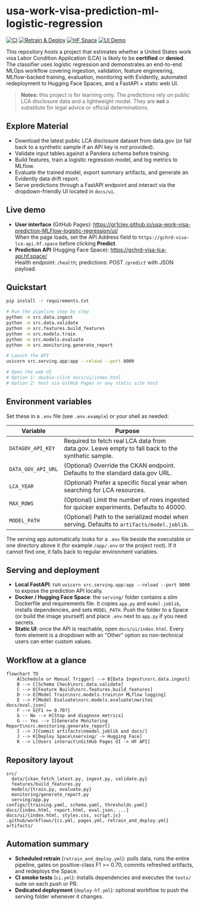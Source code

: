 # usa-work-visa-prediction-ml-logistic-regression
[![CI](https://github.com/Gr1cLev/usa-work-visa-prediction-MLFlow-logistic-regression/actions/workflows/ci.yml/badge.svg)](https://github.com/Gr1cLev/usa-work-visa-prediction-MLFlow-logistic-regression/actions/workflows/ci.yml)
[![Retrain & Deploy](https://github.com/Gr1cLev/usa-work-visa-prediction-MLFlow-logistic-regression/actions/workflows/retrain_and_deploy.yml/badge.svg)](https://github.com/Gr1cLev/usa-work-visa-prediction-MLFlow-logistic-regression/actions/workflows/retrain_and_deploy.yml)
[![HF Space](https://img.shields.io/badge/Space-live-brightgreen?logo=huggingface)](https://huggingface.co/spaces/gchrd/visa-lca-api)
[![UI Demo](https://img.shields.io/badge/UI-GitHub%20Pages-blue)](https://gr1clev.github.io/usa-work-visa-prediction-MLFlow-logistic-regression/ui/)


This repository hosts a project that estimates whether a United States work visa Labor Condition Application (LCA) is likely to be **certified** or **denied**. The classifier uses logistic regression and demonstrates an end-to-end MLOps workflow covering ingestion, validation, feature engineering, MLflow-backed training, evaluation, monitoring with Evidently, automated redeployment to Hugging Face Spaces, and a FastAPI + static web UI.

> **Notes:** this project is for learning only. The predictions rely on public LCA disclosure data and a lightweight model. They are **not** a substitute for legal advice or official determinations.

## Explore Material
- Download the latest public LCA disclosure dataset from data.gov (or fall back to a synthetic sample if an API key is not provided).
- Validate input tables against a Pandera schema before training.
- Build features, train a logistic regression model, and log metrics to MLflow.
- Evaluate the trained model, export summary artifacts, and generate an Evidently data drift report.
- Serve predictions through a FastAPI endpoint and interact via the dropdown-friendly UI located in `docs/ui`.

## Live demo
- **User interface** (GitHub Pages): https://gr1clev.github.io/usa-work-visa-prediction-MLFlow-logistic-regression/ui/  
  When the page loads, set the API Address field to `https://gchrd-visa-lca-api.hf.space` before clicking **Predict**.
- **Prediction API** (Hugging Face Space): https://gchrd-visa-lca-api.hf.space/  
  Health endpoint: `/health`; predictions: POST `/predict` with JSON payload.

## Quickstart
```bash
pip install -r requirements.txt

# Run the pipeline step by step
python -m src.data.ingest
python -m src.data.validate
python -m src.features.build_features
python -m src.models.train
python -m src.models.evaluate
python -m src.monitoring.generate_report

# Launch the API
uvicorn src.serving.app:app --reload --port 8000

# Open the web UI
# Option 1: double-click docs/ui/index.html
# Option 2: host via GitHub Pages or any static site host
```

## Environment variables
Set these in a `.env` file (see `.env.example`) or your shell as needed:

| Variable | Purpose |
|----------|---------|
| `DATAGOV_API_KEY` | Required to fetch real LCA data from data.gov. Leave empty to fall back to the synthetic sample. |
| `DATA_GOV_API_URL` | (Optional) Override the CKAN endpoint. Defaults to the standard data.gov URL. |
| `LCA_YEAR` | (Optional) Prefer a specific fiscal year when searching for LCA resources. |
| `MAX_ROWS` | (Optional) Limit the number of rows ingested for quicker experiments. Defaults to 40000. |
| `MODEL_PATH` | (Optional) Path to the serialized model when serving. Defaults to `artifacts/model.joblib`. |

The serving app automatically looks for a `.env` file beside the executable or one directory above it (for example `/app/.env` or the project root). If it cannot find one, it falls back to regular environment variables.

## Serving and deployment
- **Local FastAPI**: run `uvicorn src.serving.app:app --reload --port 8000` to expose the prediction API locally.
- **Docker / Hugging Face Space**: the `serving/` folder contains a slim Dockerfile and requirements file. It copies `app.py` and `model.joblib`, installs dependencies, and sets `MODEL_PATH`. Push the folder to a Space (or build the image yourself) and place `.env` next to `app.py` if you need secrets.
- **Static UI**: once the API is reachable, open `docs/ui/index.html`. Every form element is a dropdown with an "Other" option so non-technical users can enter custom values.

## Workflow at a glance
```mermaid
flowchart TD
    A[Schedule or Manual Trigger] --> B[Data Ingest\nsrc.data.ingest]
    B --> C[Schema Check\nsrc.data.validate]
    C --> D[Feature Build\nsrc.features.build_features]
    D --> E[Model Train\nsrc.models.train\n+ MLflow logging]
    E --> F[Model Evaluate\nsrc.models.evaluate\nwrites docs/eval.json]
    F --> G{F1 >= 0.70?}
    G -- No --> H[Stop and diagnose metrics]
    G -- Yes --> I[Generate Monitoring Report\nsrc.monitoring.generate_report]
    I --> J[Commit artifacts\nmodel.joblib and docs/]
    J --> K[Deploy Space\nserving/ -> Hugging Face]
    K --> L[Users interact\nGitHub Pages UI -> HF API]
```

## Repository layout
```
src/
  data/{ckan_fetch_latest.py, ingest.py, validate.py}
  features/build_features.py
  models/{train.py, evaluate.py}
  monitoring/generate_report.py
  serving/app.py
configs/{training.yaml, schema.yaml, thresholds.yaml}
docs/{index.html, report.html, eval.json, ...}
docs/ui/{index.html, styles.css, script.js}
.github/workflows/{ci.yml, pages.yml, retrain_and_deploy.yml}
artifacts/
```

## Automation summary
- **Scheduled retrain** (`retrain_and_deploy.yml`): pulls data, runs the entire pipeline, gates on positive-class F1 >= 0.70, commits refreshed artifacts, and redeploys the Space.
- **CI smoke tests** (`ci.yml`): installs dependencies and executes the `tests/` suite on each push or PR.
- **Dedicated deployment** (`deploy-hf.yml`): optional workflow to push the serving folder whenever it changes.

